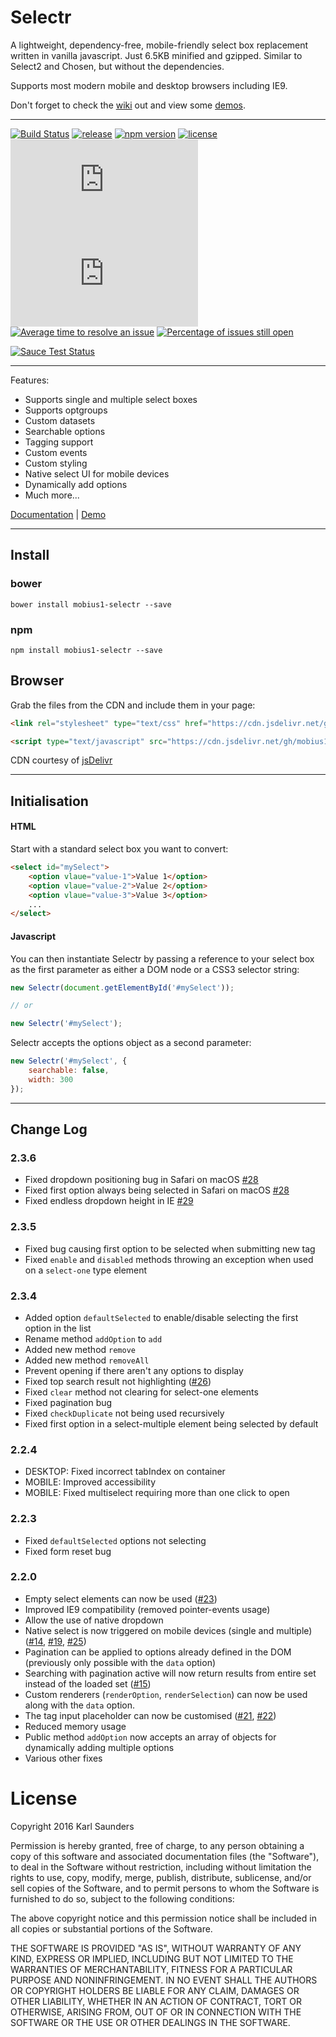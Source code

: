 # Selectr

A lightweight, dependency-free, mobile-friendly select box replacement written in vanilla javascript. Just 6.5KB minified and gzipped. Similar to Select2 and Chosen, but without the dependencies.

Supports most modern mobile and desktop browsers including IE9.

Don't forget to check the [wiki](https://github.com/Mobius1/Selectr/wiki) out and view some [demos](https://s.codepen.io/Mobius1/debug/QgdpLN).

---

[![Build Status](https://travis-ci.org/Mobius1/Selectr.svg?branch=master)](https://travis-ci.org/Mobius1/Selectr) [![release](http://github-release-version.herokuapp.com/github/Mobius1/Selectr/release.svg?style=flat)](https://github.com/Mobius1/Selectr/releases/tag/2.3.5) [![npm version](https://badge.fury.io/js/mobius1-selectr.svg)](https://badge.fury.io/js/mobius1-selectr) [![license](https://img.shields.io/github/license/mashape/apistatus.svg)](https://github.com/Mobius1/Selectr/blob/master/LICENSE) ![](http://img.badgesize.io/Mobius1/selectr/master/dist/selectr.min.js) ![](http://img.badgesize.io/Mobius1/selectr/master/dist/selectr.min.js?compression=gzip&label=gzipped) [![Average time to resolve an issue](http://isitmaintained.com/badge/resolution/mobius1/selectr.svg)](http://isitmaintained.com/project/mobius1/selectr "Average time to resolve an issue") [![Percentage of issues still open](http://isitmaintained.com/badge/open/mobius1/selectr.svg)](http://isitmaintained.com/project/mobius1/selectr "Percentage of issues still open")

[![Sauce Test Status](https://saucelabs.com/browser-matrix/M0bius01.svg)](https://saucelabs.com/u/M0bius01)

---


Features:

* Supports single and multiple select boxes
* Supports optgroups
* Custom datasets
* Searchable options
* Tagging support
* Custom events
* Custom styling
* Native select UI for mobile devices
* Dynamically add options
* Much more...

[Documentation](https://github.com/Mobius1/Selectr/wiki) | [Demo](https://s.codepen.io/Mobius1/debug/QgdpLN)

---

## Install

### bower

```
bower install mobius1-selectr --save
```

### npm

```
npm install mobius1-selectr --save
```

## Browser

Grab the files from the CDN and include them in your page:

```html
<link rel="stylesheet" type="text/css" href="https://cdn.jsdelivr.net/gh/mobius1/selectr@2.3.5/dist/selectr.min.css">

<script type="text/javascript" src="https://cdn.jsdelivr.net/gh/mobius1/selectr@2.3.5/dist/selectr.min.js"></script>
```

CDN courtesy of [jsDelivr](http://www.jsdelivr.com/)

---

## Initialisation

#### HTML

Start with a standard select box you want to convert:

```html
<select id="mySelect">
	<option vlaue="value-1">Value 1</option>
	<option vlaue="value-2">Value 2</option>
	<option vlaue="value-3">Value 3</option>
	...
</select>
```

#### Javascript

You can then instantiate Selectr by passing a reference to your select box as the first parameter as either a DOM node or a CSS3 selector string:

```javascript
new Selectr(document.getElementById('#mySelect'));

// or

new Selectr('#mySelect');
```

Selectr accepts the options object as a second parameter:

```javascript
new Selectr('#mySelect', {
	searchable: false,
	width: 300
});
```

---

## Change Log

### 2.3.6
* Fixed dropdown positioning bug in Safari on macOS [#28](https://github.com/Mobius1/Selectr/issues/28)
* Fixed first option always being selected in Safari on macOS [#28](https://github.com/Mobius1/Selectr/issues/28)
* Fixed endless dropdown height in IE [#29](https://github.com/Mobius1/Selectr/pull/29)

### 2.3.5
* Fixed bug causing first option to be selected when submitting new tag
* Fixed `enable` and `disabled` methods throwing an exception when used on a `select-one` type element

### 2.3.4
* Added option `defaultSelected` to enable/disable selecting the first option in the list
* Rename method `addOption` to `add`
* Added new method `remove`
* Added new method `removeAll`
* Prevent opening if there aren't any options to display
* Fixed top search result not highlighting ([#26](https://github.com/Mobius1/Selectr/issues/26))
* Fixed `clear` method not clearing for select-one elements
* Fixed pagination bug
* Fixed `checkDuplicate` not being used recursively
* Fixed first option in a select-multiple element being selected by default

### 2.2.4
* DESKTOP: Fixed incorrect tabIndex on container
* MOBILE: Improved accessibility
* MOBILE: Fixed multiselect requiring more than one click to open


### 2.2.3
* Fixed `defaultSelected` options not selecting
* Fixed form reset bug


### 2.2.0
* Empty select elements can now be used ([#23](https://github.com/Mobius1/Selectr/issues/23))
* Improved IE9 compatibility (removed pointer-events usage)
* Allow the use of native dropdown
* Native select is now triggered on mobile devices (single and multiple) ([#14](https://github.com/Mobius1/Selectr/issues/14), [#19](https://github.com/Mobius1/Selectr/issues/19), [#25](https://github.com/Mobius1/Selectr/issues/25))
* Pagination can be applied to options already defined in the DOM (previously only possible with the `data` option)
* Searching with pagination active will now return results from entire set instead of the loaded set ([#15](https://github.com/Mobius1/Selectr/issues/15))
* Custom renderers (`renderOption`, `renderSelection`) can now be used along with the `data` option.
* The tag input placeholder can now be customised ([#21](https://github.com/Mobius1/Selectr/issues/21), [#22](https://github.com/Mobius1/Selectr/issues/22))
* Reduced memory usage
* Public method `addOption` now accepts an array of objects for dynamically adding multiple options
* Various other fixes


# License

Copyright 2016 Karl Saunders

Permission is hereby granted, free of charge, to any person obtaining a copy of this software and associated documentation files (the "Software"), to deal in the Software without restriction, including without limitation the rights to use, copy, modify, merge, publish, distribute, sublicense, and/or sell copies of the Software, and to permit persons to whom the Software is furnished to do so, subject to the following conditions:

The above copyright notice and this permission notice shall be included in all copies or substantial portions of the Software.

THE SOFTWARE IS PROVIDED "AS IS", WITHOUT WARRANTY OF ANY KIND, EXPRESS OR IMPLIED, INCLUDING BUT NOT LIMITED TO THE WARRANTIES OF MERCHANTABILITY, FITNESS FOR A PARTICULAR PURPOSE AND NONINFRINGEMENT. IN NO EVENT SHALL THE AUTHORS OR COPYRIGHT HOLDERS BE LIABLE FOR ANY CLAIM, DAMAGES OR OTHER LIABILITY, WHETHER IN AN ACTION OF CONTRACT, TORT OR OTHERWISE, ARISING FROM, OUT OF OR IN CONNECTION WITH THE SOFTWARE OR THE USE OR OTHER DEALINGS IN THE SOFTWARE.
